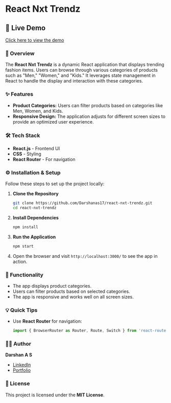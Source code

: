 # React Nxt Trendz

## 🚀 Live Demo
[Click here to view the demo](https://Darshanas17.github.io/react-nxt-trendz/)

### 📌 Overview
The **React Nxt Trendz** is a dynamic React application that displays trending fashion items. Users can browse through various categories of products such as "Men," "Women," and "Kids." It leverages state management in React to handle the display and interaction with these categories.

### ✨ Features
- **Product Categories:** Users can filter products based on categories like Men, Women, and Kids.
- **Responsive Design:** The application adjusts for different screen sizes to provide an optimized user experience.

### 🛠️ Tech Stack
- **React.js** - Frontend UI
- **CSS** - Styling
- **React Router** - For navigation

### ⚙️ Installation & Setup
Follow these steps to set up the project locally:

1. **Clone the Repository**
   ```bash
   git clone https://github.com/Darshanas17/react-nxt-trendz.git
   cd react-nxt-trendz
   ```
2. **Install Dependencies**
   ```bash
   npm install
   ```
3. **Run the Application**
   ```bash
   npm start
   ```
4. Open the browser and visit `http://localhost:3000/` to see the app in action.


### 🎯 Functionality
- The app displays product categories.
- Users can filter products based on selected categories.
- The app is responsive and works well on all screen sizes.


### 💡 Quick Tips
- Use **React Router** for navigation:
  
  ```js
  import { BrowserRouter as Router, Route, Switch } from 'react-router-dom';
  ```

### 👨‍💻 Author
**Darshan A S**  
- [LinkedIn](https://www.linkedin.com/in/darshan-a-s/)  
- [Portfolio](https://darshanas17.github.io/darshan-as-17-portfolio/)  

### 📜 License
This project is licensed under the **MIT License**.
